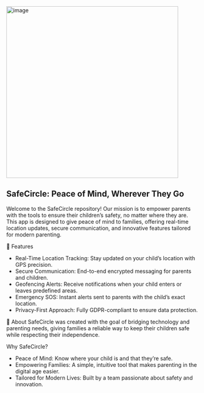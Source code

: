 <img width="451" alt="image" src="https://github.com/user-attachments/assets/fe55da68-cdac-49d3-8df0-0f906ec826d7" />

SafeCircle: Peace of Mind, Wherever They Go
------------------------------
Welcome to the SafeCircle repository! Our mission is to empower parents with the tools to ensure their children’s safety, no matter where they are. This app is designed to give peace of mind to families, offering real-time location updates, secure communication, and innovative features tailored for modern parenting.

🚀 Features
- Real-Time Location Tracking: Stay updated on your child’s location with GPS precision.
- Secure Communication: End-to-end encrypted messaging for parents and children.
- Geofencing Alerts: Receive notifications when your child enters or leaves predefined areas.
- Emergency SOS: Instant alerts sent to parents with the child’s exact location.
- Privacy-First Approach: Fully GDPR-compliant to ensure data protection.

📖 About
SafeCircle was created with the goal of bridging technology and parenting needs, giving families a reliable way to keep their children safe while respecting their independence.

Why SafeCircle?
- Peace of Mind: Know where your child is and that they’re safe.
- Empowering Families: A simple, intuitive tool that makes parenting in the digital age easier.
- Tailored for Modern Lives: Built by a team passionate about safety and innovation.

